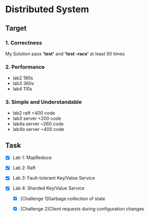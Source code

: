 # Distributed System 

## Target
### 1. Correctness 
  My Solution pass **'test'** and **'test -race'** at least 50 times
### 2. Performance
  * lab2 190s
  * lab3 360s
  * lab4 110s
### 3. Simple and Understandable
  * lab2 raft <400 code
  * lab3 server <200 code
  * lab4a server ~260 code
  * lab4b server ~400 code


## Task

- [x] Lab 1: MapReduce

- [x] Lab 2: Raft
  
- [x] Lab 3: Fault-tolerant Key/Value Service

- [x] Lab 4: Sharded Key/Value Service

  - [x] [Challenge 1]Garbage collection of state

  - [x] [Challenge 2]Client requests during configuration changes
  
